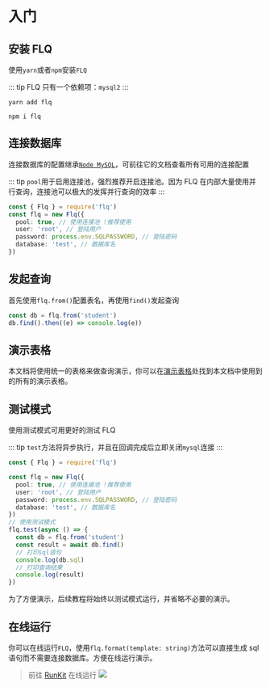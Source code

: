# 入门

## 安装 FLQ

使用`yarn`或者`npm`安装`FLQ`

::: tip
FLQ 只有一个依赖项：`mysql2`
:::

<CodeGroup>
  <CodeGroupItem title="YARN" active>

```sh:no-line-numbers
yarn add flq
```

  </CodeGroupItem>

  <CodeGroupItem title="NPM">

```sh:no-line-numbers
npm i flq
```

  </CodeGroupItem>
</CodeGroup>

## 连接数据库

连接数据库的配置继承[`Node MySQL`](https://github.com/mysqljs/mysql)，可前往它的文档查看所有可用的连接配置

::: tip
`pool`用于启用连接池，强烈推荐开启连接池。因为 FLQ 在内部大量使用并行查询，连接池可以极大的发挥并行查询的效率
:::

```ts
const { Flq } = require('flq')
const flq = new Flq({
  pool: true, // 使用连接池 !推荐使用
  user: 'root', // 登陆用户
  password: process.env.SQLPASSWORD, // 登陆密码
  database: 'test', // 数据库名
})
```

## 发起查询

首先使用`flq.from()`配置表名，再使用`find()`发起查询

```ts
const db = flq.from('student')
db.find().then((e) => console.log(e))
```

## 演示表格

本文档将使用统一的表格来做查询演示，你可以在[演示表格](/table/student.html)处找到本文档中使用到的所有的演示表格。

## 测试模式

使用测试模式可用更好的测试 FLQ

::: tip
`test`方法将异步执行，并且在回调完成后立即关闭`mysql`连接
:::

```ts
const { Flq } = require('flq')

const flq = new Flq({
  pool: true, // 使用连接池 !推荐使用
  user: 'root', // 登陆用户
  password: process.env.SQLPASSWORD, // 登陆密码
  database: 'test', // 数据库名
})
// 使用测试模式
flq.test(async () => {
  const db = flq.from('student')
  const result = await db.find()
  // 打印sql语句
  console.log(db.sql)
  // 打印查询结果
  console.log(result)
})
```

为了方便演示，后续教程将始终以测试模式运行，并省略不必要的演示。

## 在线运行

你可以在线运行`FLQ`，使用`flq.format(template: string)`方法可以直接生成 sql 语句而不需要连接数据库。方便在线运行演示。

> 前往 [RunKit](https://runkit.com/flycran/flq-query) 在线运行 [![](https://img.shields.io/badge/Flq-RunKit%20-%23F55FA6)](https://runkit.com/flycran/flq-query)
